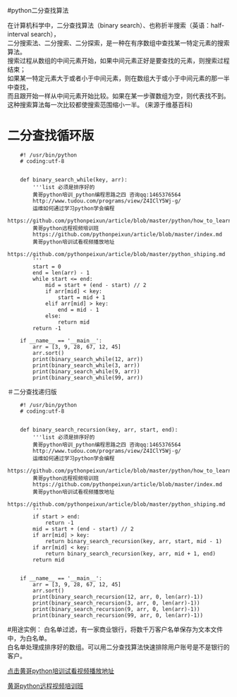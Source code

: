 #python二分查找算法

在计算机科学中，二分查找算法（binary search）、也称折半搜索（英语：half-interval search），  
二分搜索法、二分搜索、二分探索，是一种在有序数组中查找某一特定元素的搜索算法。  
搜索过程从数组的中间元素开始，如果中间元素正好是要查找的元素，则搜索过程结束；  
如果某一特定元素大于或者小于中间元素，则在数组大于或小于中间元素的那一半中查找，  
而且跟开始一样从中间元素开始比较。如果在某一步骤数组为空，则代表找不到。  
这种搜索算法每一次比较都使搜索范围缩小一半。  (来源于维基百科)

# 二分查找循环版  

		#! /usr/bin/python
		# coding:utf-8


		def binary_search_while(key, arr):
		    '''list 必须是排序好的
		    黄哥python培训_python编程思路之四 咨询qq:1465376564
		    http://www.tudou.com/programs/view/Z4IClY5Wj-g/
		    运维如何通过学习python学会编程
		    https://github.com/pythonpeixun/article/blob/master/python/how_to_learn_python.md
		    黄哥python远程视频培训班
		    https://github.com/pythonpeixun/article/blob/master/index.md
		    黄哥python培训试看视频播放地址
		    https://github.com/pythonpeixun/article/blob/master/python_shiping.md
		    '''
		    start = 0
		    end = len(arr) - 1
		    while start <= end:
		    	mid = start + (end - start) // 2
		    	if arr[mid] < key:
		    		start = mid + 1
		    	elif arr[mid] > key:
		    		end = mid - 1
		    	else:
		    		return mid
		    return -1

		if __name__ == '__main__':
		    arr = [3, 9, 28, 67, 12, 45]
		    arr.sort()
		    print(binary_search_while(12, arr))
		    print(binary_search_while(3, arr))
		    print(binary_search_while(9, arr))
		    print(binary_search_while(99, arr))



＃二分查找递归版  

		#! /usr/bin/python
		# coding:utf-8


		def binary_search_recursion(key, arr, start, end):
		    '''list 必须是排序好的
		    黄哥python培训_python编程思路之四 咨询qq:1465376564
		    http://www.tudou.com/programs/view/Z4IClY5Wj-g/
		    运维如何通过学习python学会编程
		    https://github.com/pythonpeixun/article/blob/master/python/how_to_learn_python.md
		    黄哥python远程视频培训班
		    https://github.com/pythonpeixun/article/blob/master/index.md
		    黄哥python培训试看视频播放地址
		    https://github.com/pythonpeixun/article/blob/master/python_shiping.md
		    '''
		    if start > end:
		        return -1
		    mid = start + (end - start) // 2
		    if arr[mid] > key:
		    	return binary_search_recursion(key, arr, start, mid - 1)
		    if arr[mid] < key:
		    	return binary_search_recursion(key, arr, mid + 1, end)
		    return mid


		if __name__ == '__main__':
		    arr = [3, 9, 28, 67, 12, 45]
		    arr.sort()
		    print(binary_search_recursion(12, arr, 0, len(arr)-1))
		    print(binary_search_recursion(3, arr, 0, len(arr)-1))
		    print(binary_search_recursion(9, arr, 0, len(arr)-1))
		    print(binary_search_recursion(99, arr, 0, len(arr)-1))


#用途实例：
白名单过滤，有一家商业银行，将数千万客户名单保存为文本文件中，为白名单。  
白名单处理成排序好的数组。可以用二分查找算法快速排除用户账号是不是银行的客户。

[点击黄哥python培训试看视频播放地址](https://github.com/pythonpeixun/article/blob/master/python_shiping.md)

[黄哥python远程视频培训班](https://github.com/pythonpeixun/article/blob/master/index.md)

